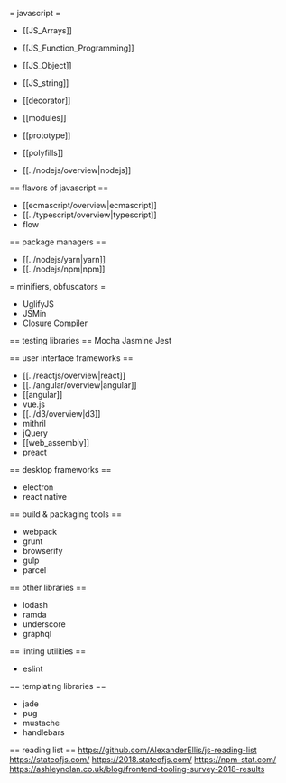 = javascript =

* [[JS_Arrays]]
* [[JS_Function_Programming]]
* [[JS_Object]]
* [[JS_string]]
* [[decorator]]
* [[modules]]
* [[prototype]]
* [[polyfills]]

* [[../nodejs/overview|nodejs]]

== flavors of javascript ==
* [[ecmascript/overview|ecmascript]]
* [[../typescript/overview|typescript]]
* flow

== package managers ==
* [[../nodejs/yarn|yarn]]
* [[../nodejs/npm|npm]]

= minifiers, obfuscators =
* UglifyJS
* JSMin
* Closure Compiler

== testing libraries ==
Mocha
Jasmine
Jest


== user interface frameworks ==
* [[../reactjs/overview|react]]
* [[../angular/overview|angular]]
* [[angular]]
* vue.js
* [[../d3/overview|d3]]
* mithril
* jQuery
* [[web_assembly]]
* preact

== desktop frameworks ==
* electron
* react native

== build & packaging tools ==
* webpack
* grunt
* browserify
* gulp
* parcel

== other libraries ==
* lodash
* ramda
* underscore
* graphql

== linting utilities ==
* eslint

== templating libraries ==
* jade
* pug
* mustache
* handlebars



== reading list ==
https://github.com/AlexanderEllis/js-reading-list
https://stateofjs.com/
https://2018.stateofjs.com/
https://npm-stat.com/
https://ashleynolan.co.uk/blog/frontend-tooling-survey-2018-results
